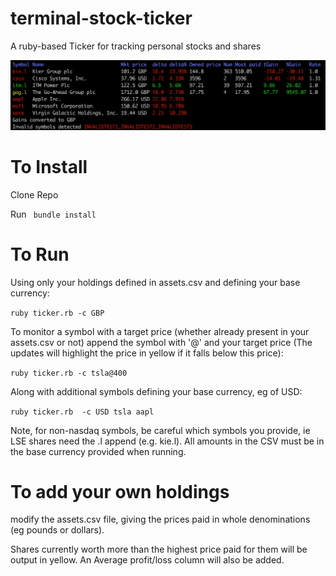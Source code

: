 # terminal-stock-ticker
A ruby-based Ticker for tracking personal stocks and shares

![](images/readme.png)
# To Install

Clone Repo

Run ``` bundle install```

# To Run

Using only your holdings defined in assets.csv and defining your base currency:

  ```ruby ticker.rb -c GBP```

To monitor a symbol with a target price (whether already present in your assets.csv or not) append the symbol with '@' and your target price (The updates will highlight the price in yellow if it falls below this price):

```ruby ticker.rb -c tsla@400```

Along with additional symbols defining your base currency, eg of USD:

```ruby ticker.rb  -c USD tsla aapl```

Note, for non-nasdaq symbols, be careful which symbols you provide, ie LSE shares need the .l append (e.g. kie.l). All amounts in the CSV must be in the base currency provided when running.

# To add your own holdings

modify the assets.csv file, giving the prices paid in whole denominations (eg pounds or dollars).

Shares currently worth more than the highest price paid for them will be output in yellow. An Average profit/loss column will also be added.
